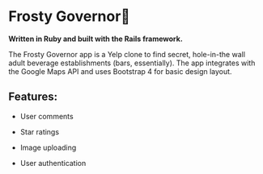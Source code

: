 # Frosty Governor🍻

**Written in Ruby and built with the Rails framework.**

The Frosty Governor app is a Yelp clone to find secret, hole-in-the wall adult beverage
establishments (bars, essentially). The app integrates with the Google Maps API and uses
Bootstrap 4 for basic design layout.

## Features:

* User comments

* Star ratings

* Image uploading

* User authentication
